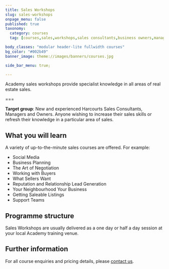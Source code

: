 ```yaml
---
title: Sales Workshops
slug: sales-workshops
onpage_menu: false
published: true
taxonomy:
  category: courses
  tag: [courses,sales,workshops,sales consultants,business owners,managers]

body_classes: "modular header-lite fullwidth courses"
bg_color: "#002b49"
banner_image: theme://images/banners/courses.jpg

side_bar_menu: true;

---
```


Academy sales workshops provide specialist knowledge in all areas of real estate sales.

===

**Target group**: New and experienced Harcourts Sales Consultants, Managers and Owners. Anyone wishing to increase their sales skills or refresh their knowledge in a particular area of sales.

## What you will learn
A variety of up-to-the-minute sales courses are offered. For example:
- Social Media
- Business Planning
- The Art of Negotiation
- Working with Buyers
- What Sellers Want
- Reputation and Relationship Lead Generation
- Your Neighbourhood Your Business
- Getting Saleable Listings
- Support Teams

## Programme structure
Sales Workshops are usually delivered as a one day or half a day session at your local Academy training venue.

## Further information
For all course enquiries and pricing details, please [contact us](/about-us/contact-us).
